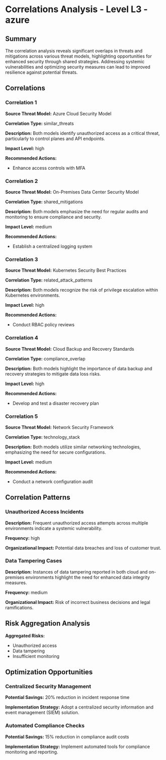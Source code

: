 # Correlations Analysis - Level L3 - azure

## Summary

The correlation analysis reveals significant overlaps in threats and mitigations across various threat models, highlighting opportunities for enhanced security through shared strategies. Addressing systemic vulnerabilities and optimizing security measures can lead to improved resilience against potential threats.

## Correlations

### Correlation 1

**Source Threat Model:** Azure Cloud Security Model

**Correlation Type:** similar_threats

**Description:** Both models identify unauthorized access as a critical threat, particularly to control planes and API endpoints.

**Impact Level:** high

**Recommended Actions:**
- Enhance access controls with MFA

### Correlation 2

**Source Threat Model:** On-Premises Data Center Security Model

**Correlation Type:** shared_mitigations

**Description:** Both models emphasize the need for regular audits and monitoring to ensure compliance and security.

**Impact Level:** medium

**Recommended Actions:**
- Establish a centralized logging system

### Correlation 3

**Source Threat Model:** Kubernetes Security Best Practices

**Correlation Type:** related_attack_patterns

**Description:** Both models recognize the risk of privilege escalation within Kubernetes environments.

**Impact Level:** high

**Recommended Actions:**
- Conduct RBAC policy reviews

### Correlation 4

**Source Threat Model:** Cloud Backup and Recovery Standards

**Correlation Type:** compliance_overlap

**Description:** Both models highlight the importance of data backup and recovery strategies to mitigate data loss risks.

**Impact Level:** high

**Recommended Actions:**
- Develop and test a disaster recovery plan

### Correlation 5

**Source Threat Model:** Network Security Framework

**Correlation Type:** technology_stack

**Description:** Both models utilize similar networking technologies, emphasizing the need for secure configurations.

**Impact Level:** medium

**Recommended Actions:**
- Conduct a network configuration audit

## Correlation Patterns

### Unauthorized Access Incidents

**Description:** Frequent unauthorized access attempts across multiple environments indicate a systemic vulnerability.

**Frequency:** high

**Organizational Impact:** Potential data breaches and loss of customer trust.

### Data Tampering Cases

**Description:** Instances of data tampering reported in both cloud and on-premises environments highlight the need for enhanced data integrity measures.

**Frequency:** medium

**Organizational Impact:** Risk of incorrect business decisions and legal ramifications.

## Risk Aggregation Analysis

**Aggregated Risks:**
- Unauthorized access
- Data tampering
- Insufficient monitoring

## Optimization Opportunities

### Centralized Security Management

**Potential Savings:** 20% reduction in incident response time

**Implementation Strategy:** Adopt a centralized security information and event management (SIEM) solution.

### Automated Compliance Checks

**Potential Savings:** 15% reduction in compliance audit costs

**Implementation Strategy:** Implement automated tools for compliance monitoring and reporting.

